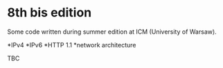 # 8th bis edition
Some code written during summer edition at ICM (University of Warsaw).

*IPv4
*IPv6
*HTTP 1.1 
*network architecture

TBC

